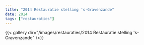 ```yaml
---
title: "2014 Restauratie stelling 's-Gravenzande"
date: 2014
tags: ["restauraties"]
---
```


{{< gallery dir="/images/restauraties/2014 Restauratie stelling 's-Gravenzande" />}}
